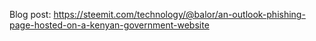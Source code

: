 Blog post: https://steemit.com/technology/@balor/an-outlook-phishing-page-hosted-on-a-kenyan-government-website

